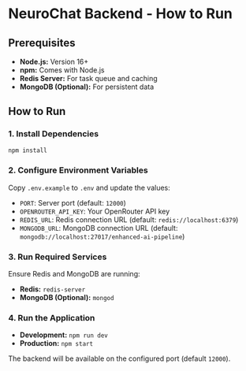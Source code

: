# NeuroChat Backend - How to Run

## Prerequisites

*   **Node.js:** Version 16+
*   **npm:** Comes with Node.js
*   **Redis Server:** For task queue and caching
*   **MongoDB (Optional):** For persistent data

## How to Run

### 1. Install Dependencies
```bash
npm install
```

### 2. Configure Environment Variables
Copy `.env.example` to `.env` and update the values:
*   `PORT`: Server port (default: `12000`)
*   `OPENROUTER_API_KEY`: Your OpenRouter API key
*   `REDIS_URL`: Redis connection URL (default: `redis://localhost:6379`)
*   `MONGODB_URL`: MongoDB connection URL (default: `mongodb://localhost:27017/enhanced-ai-pipeline`)

### 3. Run Required Services
Ensure Redis and MongoDB are running:
*   **Redis:** `redis-server`
*   **MongoDB (Optional):** `mongod`

### 4. Run the Application
*   **Development:** `npm run dev`
*   **Production:** `npm start`

The backend will be available on the configured port (default `12000`).

